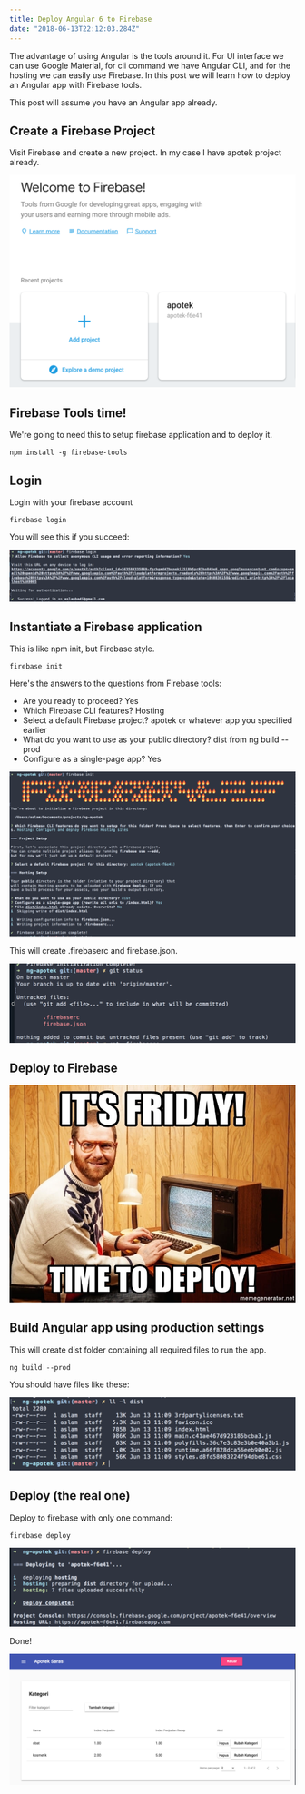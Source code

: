 ```yaml
---
title: Deploy Angular 6 to Firebase
date: "2018-06-13T22:12:03.284Z"
---
```


The advantage of using Angular is the tools around it. For UI interface we can use Google Material, for cli command we have Angular CLI, and for the hosting we can easily use Firebase. In this post we will learn how to deploy an Angular app with Firebase tools.

This post will assume you have an Angular app already.

## Create a Firebase Project

Visit Firebase and create a new project. In my case I have apotek project already.

![screenshot1](./screenshot1.png)

## Firebase Tools time!

We're going to need this to setup firebase application and to deploy it.

```
npm install -g firebase-tools
```

## Login

Login with your firebase account

```
firebase login
```

You will see this if you succeed:

![screenshot2](./screenshot2.png)

## Instantiate a Firebase application

This is like npm init, but Firebase style.

```
firebase init
```

Here's the answers to the questions from Firebase tools:

- Are you ready to proceed? Yes
- Which Firebase CLI features? Hosting
- Select a default Firebase project? apotek or whatever app you specified earlier
- What do you want to use as your public directory? dist from ng build --prod
- Configure as a single-page app? Yes

![screenshot3](./screenshot3.png)

This will create .firebaserc and firebase.json.

![screenshot4](./screenshot4.png)

## Deploy to Firebase

![deploy](./its-friday-time-to-deploy.jpg)

## Build Angular app using production settings

This will create dist folder containing all required files to run the app.

```
ng build --prod
```

You should have files like these:

![screenshot5](./screenshot5.png)

## Deploy (the real one)

Deploy to firebase with only one command:

```
firebase deploy
```

![screenshot6](./screenshot6.png)

Done!

![screenshot7](./screenshot7.png)

